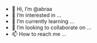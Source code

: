- 👋 Hi, I’m @abraa
- 👀 I’m interested in ...
- 🌱 I’m currently learning ...
- 💞️ I’m looking to collaborate on ...
- 📫 How to reach me ...

<!---
abraa/abraa is a ✨ special ✨ repository because its `README.md` (this file) appears on your GitHub profile.
You can click the Preview link to take a look at your changes.
--->
